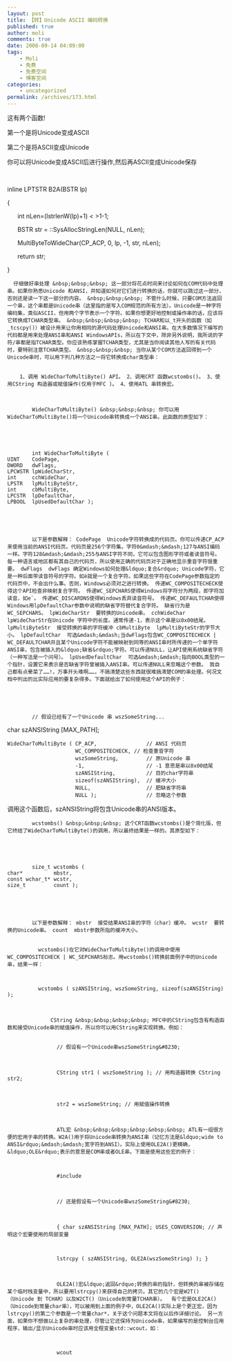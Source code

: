 ```yaml
---
layout: post
title: 【转】Unicode ASCII 编码转换
published: true
author: moli
comments: true
date: 2008-09-14 04:09:00
tags:
    - Moli
    - 免费
    - 免费空间
    - 博客空间
categories:
    - uncategorized
permalink: /archives/173.html
---
```

这有两个函数! 
  
第一个是将Unicode变成ASCII 
  
第二个是将ASCII变成Unicode 
  
你可以将Unicode变成ASCII后进行操作,然后再ASCII变成Unicode保存 
  
&nbsp;&nbsp;&nbsp; 
    
inline LPTSTR B2A(BSTR lp) 
    
{ 
  
&nbsp;&nbsp;&nbsp;&nbsp;&nbsp; int nLen=(lstrlenW(lp)+1) < >1-1; 
  
&nbsp;&nbsp;&nbsp;&nbsp;&nbsp; BSTR str = ::SysAllocStringLen(NULL, nLen); 
  
&nbsp;&nbsp;&nbsp;&nbsp;&nbsp; MultiByteToWideChar(CP_ACP, 0, lp, -1, str, nLen); 
  
&nbsp;&nbsp;&nbsp;&nbsp;&nbsp; return str; 
    
} 


  
    
      仔细做好串处理 &nbsp;&nbsp;&nbsp; 这一部分将花点时间来讨论如何在COM代码中处理串。如果你熟悉Unicode 和ANSI，并知道如何对它们进行转换的话，你就可以跳过这一部分，否则还是读一下这一部分的内容。 &nbsp;&nbsp;&nbsp; 不管什么时候，只要COM方法返回一个串，这个串都是Unicode串（这里指的是写入COM规范的所有方法）。Unicode是一种字符编码集，类似ASCII，但用两个字节表示一个字符。如果你想更好地控制或操作串的话，应该将它转换成TCHAR类型串。 &nbsp;&nbsp;&nbsp;&nbsp; TCHAR和以_t开头的函数（如_tcscpy()）被设计用来让你用相同的源代码处理Unicode和ANSI串。在大多数情况下编写的代码都是用来处理ANSI串和ANSI WindowsAPIs，所以在下文中，除非另外说明，我所说的字符/串都是指TCHAR类型。你应该熟练掌握TCHAR类型，尤其是当你阅读其他人写的有关代码时，要特别注意TCHAR类型。 &nbsp;&nbsp;&nbsp; 当你从某个COM方法返回得到一个Unicode串时，可以用下列几种方法之一将它转换成char类型串： 
      
      
        1、调用 WideCharToMultiByte() API。 2、调用CRT 函数wcstombs()。 3、使用CString 构造器或赋值操作(仅用于MFC )。 4、使用ATL 串转换宏。   
        
        
          
            WideCharToMultiByte() &nbsp;&nbsp;&nbsp; 你可以用WideCharToMultiByte()将一个Unicode串转换成一个ANSI串。此函数的原型如下：
          
        
        
        
          
            int WideCharToMultiByte (
    UINT    CodePage,
    DWORD   dwFlags,
    LPCWSTR lpWideCharStr,
    int     cchWideChar,
    LPSTR   lpMultiByteStr,
    int     cbMultiByte,
    LPCSTR  lpDefaultChar,
    LPBOOL  lpUsedDefaultChar );
          
        
        
        
          
            以下是参数解释： CodePage  Unicode字符转换成的代码页。你可以传递CP_ACP来使用当前的ANSI代码页。代码页是256个字符集。字符0&mdash;&mdash;127与ANSI编码一样。字符128&mdash;&mdash;255与ANSI字符不同，它可以包含图形字符或者读音符号。每一种语言或地区都有其自己的代码页，所以使用正确的代码页对于正确地显示重音字符很重要。 dwFlags  dwFlags 确定Windows如何处理&ldquo;复合&rdquo; Unicode字符，它是一种后面带读音符号的字符。如è就是一个复合字符。如果这些字符在CodePage参数指定的代码页中，不会出什么事。否则，Windows必须对之进行转换。 传递WC_COMPOSITECHECK使得这个API检查非映射复合字符。 传递WC_SEPCHARS使得Windows将字符分为两段，即字符加读音，如e`。 传递WC_DISCARDNS使得Windows丢弃读音符号。 传递WC_DEFAULTCHAR使得Windows用lpDefaultChar参数中说明的缺省字符替代复合字符。 缺省行为是WC_SEPCHARS。 lpWideCharStr  要转换的Unicode串。 cchWideChar  lpWideCharStr在Unicode 字符中的长度。通常传递-1，表示这个串是以0x00结尾。 lpMultiByteStr  接受转换的串的字符缓冲 cbMultiByte  lpMultiByteStr的字节大小。 lpDefaultChar  可选&mdash;&mdash;当dwFlags包含WC_COMPOSITECHECK | WC_DEFAULTCHAR并且某个Unicode字符不能被映射到同等的ANSI串时所传递的一个单字符ANSI串，包含被插入的&ldquo;缺省&rdquo;字符。可以传递NULL，让API使用系统缺省字符（一种写法是一个问号）。 lpUsedDefaultChar  可选&mdash;&mdash;指向BOOL类型的一个指针，设置它来表示是否缺省字符曾被插入ANSI串。可以传递NULL来忽略这个参数。 我自己都有点晕菜了……!，万事开头难啊……，不搞清楚这些东西就很难搞清楚COM的串处理。何况文档中列出的比实际应用的要复杂得多。下面就给出了如何使用这个API的例子：
          
        
        
        
          
            // 假设已经有了一个Unicode 串 wszSomeString...
char szANSIString [MAX_PATH];

    WideCharToMultiByte ( CP_ACP,                // ANSI 代码页
                          WC_COMPOSITECHECK, // 检查重音字符
                          wszSomeString,         // 原Unicode 串
                          -1,                    // -1 意思是串以0x00结尾
                          szANSIString,          // 目的char字符串
                          sizeof(szANSIString),  // 缓冲大小
                          NULL,                  // 肥缺省字符串
                          NULL );                // 忽略这个参数
调用这个函数后，szANSIString将包含Unicode串的ANSI版本。
          
        
        
        
          
            wcstombs() &nbsp;&nbsp;&nbsp; 这个CRT函数wcstombs()是个简化版，但它终结了WideCharToMultiByte()的调用，所以最终结果是一样的。其原型如下：
          
        
        
        
          
            size_t wcstombs (
    char*          mbstr,
    const wchar_t* wcstr,
    size_t         count );
          
        
        
        
          
            以下是参数解释： mbstr  接受结果ANSI串的字符（char）缓冲。 wcstr  要转换的Unicode串。 count  mbstr参数所指的缓冲大小。 
            
            
              wcstombs()在它对WideCharToMultiByte()的调用中使用WC_COMPOSITECHECK | WC_SEPCHARS标志。用wcstombs()转换前面例子中的Unicode串，结果一样：
            
            
            
              wcstombs ( szANSIString, wszSomeString, sizeof(szANSIString) );  
              
              
                
                  CString &nbsp;&nbsp;&nbsp;&nbsp; MFC中的CString包含有构造函数和接受Unicode串的赋值操作，所以你可以用CString来实现转换。例如： 
                  
                  
                    // 假设有一个Unicode串wszSomeString&#8230;
                  
                  
                  
                    CString str1 ( wszSomeString ); // 用构造器转换 CString str2;
                  
                  
                  
                    str2 = wszSomeString; // 用赋值操作转换
                  
                  
                  
                    ATL宏 &nbsp;&nbsp;&nbsp;&nbsp;&nbsp;&nbsp; ATL有一组很方便的宏用于串的转换。W2A()用于将Unicode串转换为ANSI串（记忆方法是&ldquo;wide to ANSI&rdquo;&mdash;&mdash;宽字符到ANSI）。实际上使用OLE2A()更精确，&ldquo;OLE&rdquo;表示的意思是COM串或者OLE串。下面是使用这些宏的例子：
                  
                  
                  
                    #include 
                  
                  
                  
                    // 还是假设有一个Unicode串wszSomeString&#8230;
                  
                  
                  
                    { char szANSIString [MAX_PATH]; USES_CONVERSION; // 声明这个宏要使用的局部变量
                  
                  
                  
                    lstrcpy ( szANSIString, OLE2A(wszSomeString) ); }
                  
                  
                  
                    OLE2A()宏&ldquo;返回&rdquo;转换的串的指针，但转换的串被存储在某个临时栈变量中，所以要用lstrcpy()来获得自己的拷贝。其它的几个宏是W2T()（Unicode 到 TCHAR）以及W2CT()（Unicode到常量TCHAR串）。  有个宏是OLE2CA()（Unicode到常量char串），可以被用到上面的例子中，OLE2CA()实际上是个更正宏，因为lstrcpy()的第二个参数是一个常量char*，关于这个问题本文将在以后作详细讨论。 另一方面，如果你不想做以上复杂的串处理，尽管让它还保持为Unicode串，如果编写的是控制台应用程序，输出/显示Unicode串时应该用全程变量std::wcout，如：
                  
                  
                  
                    wcout 